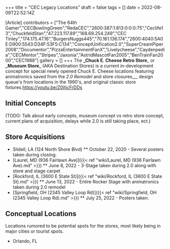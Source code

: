 +++
title = "CEC Legacy Locations"
draft = false
tags = []
date = 2022-08-09T22:52:14Z

[Article]
contributors = ["The 64th Gamer","CECBowlingGreen","RedaCEC","2600:387:1:813:0:0:0:75","Ceclife13","ChuckfeldStan","47.223.117.89","168.69.254.249","CEC Tinley","174.175.47.16","BurgersNuggs445","70.161.136.174","2600:4040:5A0E:D900:5543:D34F:53F5:C134","ConceptUnification2.0","SuperCreamPiper2008","Documentor","PizzaEntertainmentFanX","Livelycheese","Caydenpedia","CECMentor","Stripes","Jaxonia","AstridMascotFan2005","BenTrainFan2000","CEC1988"]
gallery = []
+++
The **_Chuck E. Cheese Retro Store**_ or **_Museum Store**_ (AKA Destination Stores) is a current in-development concept for special newly opened Chuck E. Cheese locations featuring animatronics saved from the _2.0 Remodel_ and store closures_,_ design queue's from locations in the 1990's, and original classic store fixtures.<ref>https://youtu.be/Z0jticFrDDs</ref>

## Initial Concepts ##
(TODO: Talk about early concepts, museum concept vs retro store concept, current plans of acquisition, delays while 2.0 is still taking place, ect.)

## Store Acquisitions ##

* Slidell, LA (124 North Shore Blvd)
** October 22, 2020 - Several posters taken during closing.
* [Laurel, MD (936 Fairlawn Ave)]({{< ref "wiki/Laurel, MD (936 Fairlawn Ave).md" >}})
** June 8, 2022 - 3-Stage taken during 2.0 along with store and stage carpet
* [Rockford, IL (3600 E State St)]({{< ref "wiki/Rockford, IL (3600 E State St).md" >}})
** June 13, 2022 - Entire Rocker Stage with animatronics taken during 2.0 remodel
* [Springfield, OH (2345 Valley Loop Rd)]({{< ref "wiki/Springfield, OH (2345 Valley Loop Rd).md" >}})
** July 25, 2022 - Posters taken.

## Conceptual Locations ##
Locations rumored to be potential spots for the stores, most likely being in major cities or tourist spots.

* Orlando, FL